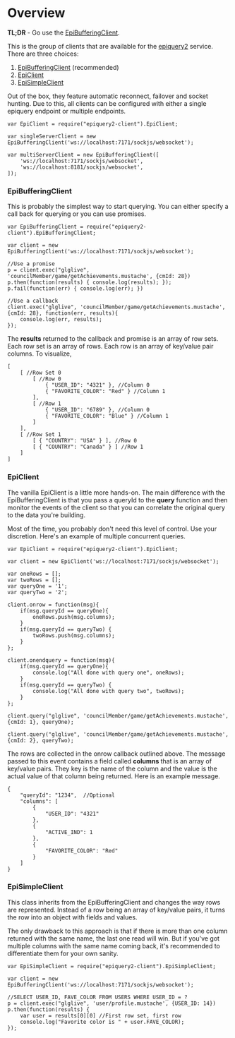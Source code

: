 Overview
================

**TL;DR** - Go use the [EpiBufferingClient](#epibufferingclient).

This is the group of clients that are available for the [epiquery2](https://github.com/igroff/epiquery2) service.  There are three choices:

1. [EpiBufferingClient](src/epi-buffering-client.litcoffee) (recommended)
2. [EpiClient](src/epi-client.litcoffee)
3. [EpiSimpleClient](src/epi-simple-client.litcoffee)


Out of the box, they feature automatic reconnect, failover and socket hunting.  Due to this, all clients can be configured with either a single epiquery endpoint or multiple endpoints.

    var EpiClient = require("epiquery2-client").EpiClient;
    
    var singleServerClient = new EpiBufferingClient('ws://localhost:7171/sockjs/websocket');
    
    var multiServerClient = new EpiBufferingClient([
        'ws://localhost:7171/sockjs/websocket',
        'ws://localhost:8181/sockjs/websocket',
    ]);

### EpiBufferingClient

This is probably the simplest way to start querying.  You can either specify a call back for querying or you can use promises.  

    var EpiBufferingClient = require("epiquery2-client").EpiBufferingClient;
    
    var client = new EpiBufferingClient('ws://localhost:7171/sockjs/websocket');
    
    //Use a promise
    p = client.exec("glglive", 'councilMember/game/getAchievements.mustache', {cmId: 28})
    p.then(function(results) { console.log(results); });
    p.fail(function(err) { console.log(err); })
    
    //Use a callback
    client.exec("glglive", 'councilMember/game/getAchievements.mustache', {cmId: 28}, function(err, results){
        console.log(err, results);
    });

The **results** returned to the callback and promise is an array of row sets.  Each row set is an array of rows.  Each row is an array of key/value pair columns.  To visualize,

    [
        [ //Row Set 0
            [ //Row 0
                { "USER_ID": "4321" }, //Column 0
                { "FAVORITE_COLOR": "Red" } //Column 1
            ], 
            [ //Row 1
                { "USER_ID": "6789" }, //Column 0
                { "FAVORITE_COLOR": "Blue" } //Column 1
            ] 
        ],
        [ //Row Set 1
            [ { "COUNTRY": "USA" } ], //Row 0
            [ { "COUNTRY": "Canada" } ] //Row 1
        ]
    ]
    
### EpiClient

The vanilla EpiClient is a little more hands-on.  The main difference with the EpiBufferingClient is that you pass a queryId to the **query** function and then monitor the events of the client so that you can correlate the original query to the data you're building.  

Most of the time, you probably don't need this level of control.  Use your discretion.  Here's an example of multiple concurrent queries.

    var EpiClient = require("epiquery2-client").EpiClient;
    
    var client = new EpiClient('ws://localhost:7171/sockjs/websocket');
    
    var oneRows = [];
    var twoRows = [];
    var queryOne = '1';
    var queryTwo = '2';
    
    client.onrow = function(msg){
        if(msg.queryId == queryOne){
            oneRows.push(msg.columns);
        } 
        if(msg.queryId == queryTwo) {
            twoRows.push(msg.columns);
        }
    };
    
    client.onendquery = function(msg){
        if(msg.queryId == queryOne){
            console.log("All done with query one", oneRows);
        } 
        if(msg.queryId == queryTwo) {
            console.log("All done with query two", twoRows);
        }
    };
    
    client.query("glglive", 'councilMember/game/getAchievements.mustache', {cmId: 1}, queryOne);
    
    client.query("glglive", 'councilMember/game/getAchievements.mustache', {cmId: 2}, queryTwo);
    
The rows are collected in the onrow callback outlined above.  The message passed to this event contains a field called **columns** that is an array of key/value pairs.  They key is the name of the column and the value is the actual value of that column being returned.  Here is an example message.

    {
        "queryId": "1234",  //Optional
        "columns": [
            {
                "USER_ID": "4321"
            },
            {
                "ACTIVE_IND": 1
            },
            {
                "FAVORITE_COLOR": "Red"
            }
        ]
    }

### EpiSimpleClient
This class inherits from the EpiBufferingClient and changes the way rows are represented.  Instead of a row being an array of key/value pairs, it turns the row into an object with fields and values.  

The only drawback to this approach is that if there is more than one column returned with the same name, the last one read will win.  But if you've got multiple columns with the same name coming back, it's recommended to differentiate them for your own sanity.

    var EpiSimpleClient = require("epiquery2-client").EpiSimpleClient;
    
    var client = new EpiBufferingClient('ws://localhost:7171/sockjs/websocket');
    
    //SELECT USER_ID, FAVE_COLOR FROM USERS WHERE USER_ID = ?
    p = client.exec("glglive", 'user/profile.mustache', {USER_ID: 14})
    p.then(function(results) {
        var user = results[0][0] //First row set, first row
        console.log("Favorite color is " + user.FAVE_COLOR); 
    });
    